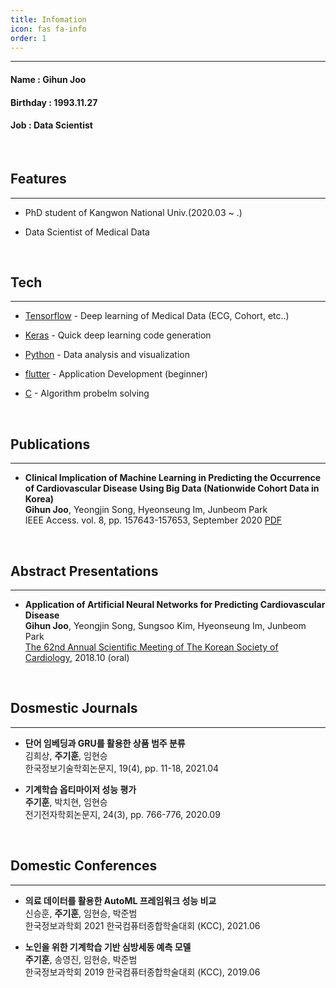 ```yaml
---
title: Infomation
icon: fas fa-info
order: 1
---
```


---

#### Name : **Gihun Joo**  
#### Birthday : 1993.11.27  
#### Job : Data Scientist  


<br/>

## Features

---

- PhD student of Kangwon National Univ.(2020.03 ~ .) 

- Data Scientist of Medical Data 


<br/>


## Tech

---

- [Tensorflow](https://www.tensorflow.org/?hl=ko) - Deep learning of Medical Data (ECG, Cohort, etc..)

- [Keras](https://keras.io) - Quick deep learning code generation

- [Python](https://www.python.org) - Data analysis and visualization

- [flutter](https://www.flutter.dev) - Application Development (beginner)

- [C]() - Algorithm probelm solving


<br/>


## Publications

---

- **Clinical Implication of Machine Learning in Predicting the Occurrence of Cardiovascular Disease Using Big Data (Nationwide Cohort Data in Korea)**  
**Gihun Joo**, Yeongjin Song, Hyeonseung Im, Junbeom Park  
IEEE Access. vol. 8, pp. 157643-157653, September 2020 [PDF](https://ieeexplore.ieee.org/document/9186081)  


<br/>


## Abstract Presentations

---

- **Application of Artificial Neural Networks for Predicting Cardiovascular Disease**  
**Gihun Joo**, Yeongjin Song, Sungsoo Kim, Hyeonseung Im, Junbeom Park  
[The 62nd Annual Scientific Meeting of The Korean Society of Cardiology](https://www.ksc2018.or.kr:4453), 2018.10 (oral)  


<br/>


## Dosmestic Journals

---

- **단어 임베딩과 GRU를 활용한 상품 범주 분류**  
김희상, **주기훈**, 임현승  
한국정보기술학회논문지, 19(4), pp. 11-18, 2021.04  

- **기계학습 옵티마이저 성능 평가**  
**주기훈**, 박치현, 임현승  
전기전자학회논문지, 24(3), pp. 766-776, 2020.09  


<br/>


## Domestic Conferences

---

- **의료 데이터를 활용한 AutoML 프레임워크 성능 비교**  
신승훈, **주기훈**, 임현승, 박준범  
한국정보과학회 2021 한국컴퓨터종합학술대회 (KCC), 2021.06  

- **노인을 위한 기계학습 기반 심방세동 예측 모델**  
**주기훈**, 송영진, 임현승, 박준범  
한국정보과학회 2019 한국컴퓨터종합학술대회 (KCC), 2019.06  


